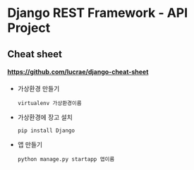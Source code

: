 # Django REST Framework - API Project

## Cheat sheet 

#### https://github.com/lucrae/django-cheat-sheet

- 가상환경 만들기

  ```shell
  virtualenv 가상환경이름
  ```

  

- 가상환경에 장고 설치

  ```shell
  pip install Django
  ```



- 앱 만들기

  ```shell
  python manage.py startapp 앱이름
  ```

  

